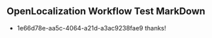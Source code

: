 ## OpenLocalization Workflow Test MarkDown
* 1e66d78e-aa5c-4064-a21d-a3ac9238fae9 thanks!

<!--HONumber=Aug16_HO4-->


